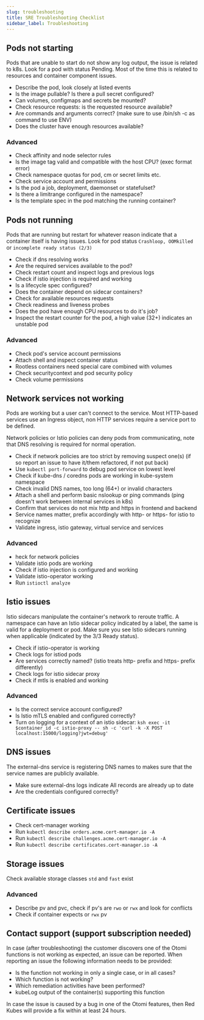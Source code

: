```yaml
---
slug: troubleshooting
title: SRE Troubleshooting Checklist
sidebar_label: Troubleshooting
---
```


## Pods not starting

Pods that are unable to start do not show any log output, the issue is related to k8s. Look for a pod with status Pending. Most of the time this is related to resources and container component issues.

- Describe the pod, look closely at listed events
- Is the image pullable? Is there a pull secret configured?
- Can volumes, configmaps and secrets be mounted?
- Check resource requests: is the requested resource available?
- Are commands and arguments correct? (make sure to use /bin/sh -c as command to use ENV)
- Does the cluster have enough resources available?

### Advanced

- Check affinity and node selector rules
- Is the image tag valid and compatible with the host CPU? (exec format error)
- Check namespace quotas for pod, cm or secret limits etc.
- Check service account and permissions
- Is the pod a job, deployment, daemonset or statefulset?
- Is there a limitrange configured in the namespace?
- Is the template spec in the pod matching the running container?

## Pods not running

Pods that are running but restart for whatever reason indicate that a container itself is having issues. Look for pod status `Crashloop, OOMkilled` or `incomplete ready status (2/3)`

- Check if dns resolving works
- Are the required services available to the pod?
- Check restart count and inspect logs and previous logs
- Check if istio injection is required and working
- Is a lifecycle spec configured?
- Does the container depend on sidecar containers?
- Check for available resources requests
- Check readiness and liveness probes
- Does the pod have enough CPU resources to do it's job?
- Inspect the restart counter for the pod, a high value (32+) indicates an unstable pod

### Advanced

- Check pod's service account permissions
- Attach shell and inspect container status
- Rootless containers need special care combined with volumes
- Check securitycontext and pod security policy
- Check volume permissions

## Network services not working

Pods are working but a user can't connect to the service. Most HTTP-based services use an Ingress object, non HTTP services require a service port to be defined.

Network policies or Istio policies can deny pods from communicating, note that DNS resolving is required for normal operation.

- Check if network policies are too strict by removing suspect one(s) (if so report an issue to have it/them refactored, if not put back)
- Use `kubectl port-forward` to debug pod service on lowest level
- Check if kube-dns / coredns pods are working in kube-system namespace
- Check invalid DNS names, too long (64+) or invalid characters
- Attach a shell and perform basic nslookup or ping commands (ping doesn't work between internal services in k8s)
- Confirm that services do not mix http and https in frontend and backend
- Service names matter, prefix accordingly with http- or https- for istio to recognize
- Validate ingress, istio gateway, virtual service and services

### Advanced

- heck for network policies
- Validate istio pods are working
- Check if istio injection is configured and working
- Validate istio-operator working
- Run `istioctl analyze`

## Istio issues

Istio sidecars manipulate the container's network to reroute traffic. A namespace can have an Istio sidecar policy indicated by a label, the same is valid for a deployment or pod. Make sure you see Istio sidecars running when applicable (indicated by the 3/3 Ready status).

- Check if istio-operator is working
- Check logs for istiod pods
- Are services correctly named? (istio treats http- prefix and https- prefix differently)
- Check logs for istio sidecar proxy
- Check if mtls is enabled and working

### Advanced

- Is the correct service account configured?
- Is Istio mTLS enabled and configured correctly?
- Turn on logging for a context of an istio sidecar: `ksh exec -it $container_id -c istio-proxy -- sh -c 'curl -k -X POST localhost:15000/logging?jwt=debug'`

## DNS issues

The external-dns service is registering DNS names to makes sure that the service names are publicly available.

- Make sure external-dns logs indicate All records are already up to date
- Are the credentials configured correctly?

## Certificate issues

- Check cert-manager working
- Run `kubectl describe orders.acme.cert-manager.io -A`
- Run `kubectl describe challenges.acme.cert-manager.io -A`
- Run `kubectl describe certificates.cert-manager.io -A`

## Storage issues

Check available storage classes `std` and `fast` exist

### Advanced

- Describe pv and pvc, check if pv's are `rwo` or `rwx` and look for conflicts
- Check if container expects or `rwx` pv

## Contact support (support subscription needed)

In case (after troubleshooting) the customer discovers one of the Otomi functions is not working as expected, an issue can be reported. When reporting an issue the following information needs to be provided:

- Is the function not working in only a single case, or in all cases?
- Which function is not working?
- Which remediation activities have been performed?
- kubeLog output of the container(s) supporting this function

In case the issue is caused by a bug in one of the Otomi features, then Red Kubes will provide a fix within at least 24 hours.
